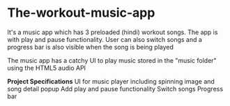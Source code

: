 # The-workout-music-app
It's a music app which has 3 preloaded (hindi) workout songs. The app is with play and pause functionality. User can also switch songs and a progress bar is also visible when the song is being played

The music app has a catchy UI to play music stored in the "music folder" using the HTML5 audio API

**Project Specifications**
UI for music player including spinning image and song detail popup
Add play and pause functionality
Switch songs
Progress bar
